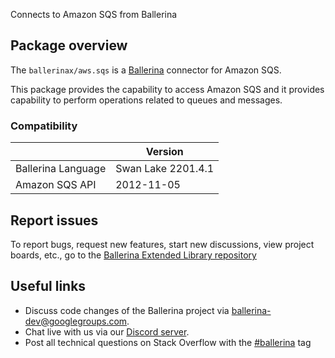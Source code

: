 Connects to Amazon SQS from Ballerina

## Package overview
The `ballerinax/aws.sqs` is a [Ballerina](https://ballerina.io/) connector for Amazon SQS.

This package provides the capability to access Amazon SQS and it provides capability to perform operations related to queues and messages.

### Compatibility
|                    | Version            |
|--------------------|--------------------|
| Ballerina Language | Swan Lake 2201.4.1 |
| Amazon SQS API     | 2012-11-05         |

## Report issues
To report bugs, request new features, start new discussions, view project boards, etc., go to the [Ballerina Extended Library repository](https://github.com/ballerina-platform/ballerina-extended-library)

## Useful links
- Discuss code changes of the Ballerina project via [ballerina-dev@googlegroups.com](mailto:ballerina-dev@googlegroups.com).
- Chat live with us via our [Discord server](https://discord.gg/ballerinalang).
- Post all technical questions on Stack Overflow with the [#ballerina](https://stackoverflow.com/questions/tagged/ballerina) tag
